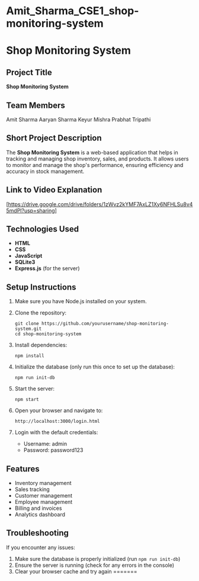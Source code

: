 # Amit_Sharma_CSE1_shop-monitoring-system

# Shop Monitoring System

## Project Title
**Shop Monitoring System**

## Team Members
Amit Sharma
Aaryan Sharma
Keyur Mishra
Prabhat Tripathi





## Short Project Description
The **Shop Monitoring System** is a web-based application that helps in tracking and managing shop inventory, sales, and products. It allows users to monitor and manage the shop's performance, ensuring efficiency and accuracy in stock management.

## Link to Video Explanation
[https://drive.google.com/drive/folders/1zWvz2kYMF7AxLZ1Xy6NFHLSu8v45mdPl?usp=sharing]

## Technologies Used
- **HTML**
- **CSS**
- **JavaScript**
- **SQLite3**
- **Express.js** (for the server)
## Setup Instructions

1. Make sure you have Node.js installed on your system.

2. Clone the repository:
   ```
   git clone https://github.com/yourusername/shop-monitoring-system.git
   cd shop-monitoring-system
   ```

3. Install dependencies:
   ```
   npm install
   ```

4. Initialize the database (only run this once to set up the database):
   ```
   npm run init-db
   ```

5. Start the server:
   ```
   npm start
   ```

6. Open your browser and navigate to:
   ```
   http://localhost:3000/login.html
   ```

7. Login with the default credentials:
   - Username: admin
   - Password: password123

## Features

- Inventory management
- Sales tracking
- Customer management
- Employee management
- Billing and invoices
- Analytics dashboard

## Troubleshooting

If you encounter any issues:

1. Make sure the database is properly initialized (run `npm run init-db`)
2. Ensure the server is running (check for any errors in the console)
3. Clear your browser cache and try again
=======


